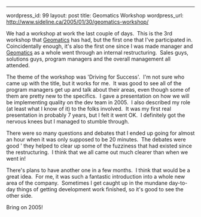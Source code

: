 --- 
wordpress_id: 99
layout: post
title: Geomatics Workshop
wordpress_url: http://www.sideline.ca/2005/01/30/geomatics-workshop/

<p>We had a workshop at work the last couple of days.  This is the 3rd workshop that <a href="http://www.telusgeomatics.com/">Geomatics</a> has had, but the first one that I've participated in.  Coincidentally enough, it's also the first one since I was made manager and <a href="http://www.telusgeomatics.com/">Geomatics</a> as a whole went through an internal restructuring.  Sales guys, solutions guys, program managers and the overall management all attended.</p>
<p>The theme of the workshop was 'Driving for Success'.  I'm not sure who came up with the title, but it works for me.  It was good to see all of the program managers get up and talk about their areas, even though some of them are pretty new to the specifics.  I gave a presentation on how we will be implementing quality on the dev team in 2005.  I also described my role (at least what I know of it) to the folks involved.  It was my first real presentation in probably 7 years, but I felt it went OK.  I definitely got the nervous knees but I managed to stumble through.  </p>
<p>There were so many questions and debates that I ended up going for almost an hour when it was only supposed to be 20 minutes.  The debates were good ' they helped to clear up some of the fuzziness that had existed since the restructuring.  I think that we all came out much clearer than when we went in!</p>
<p>There's plans to have another one in a few months.  I think that would be a great idea.  For me, it was such a fantastic introduction into a whole new area of the company.  Sometimes I get caught up in the mundane day-to-day things of getting development work finished, so it's good to see the other side.</p>
<p>Bring on 2005!</p>
